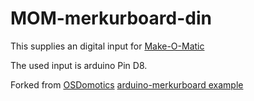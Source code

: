 MOM-merkurboard-din
=============================

This supplies an digital input for [Make-O-Matic](http://www.make-o-matic.io/)

The used input is arduino Pin D8.

Forked from [OSDomotics](https://github.com/osdomotics/osd-contiki/tree/osd/examples/osd/arduino-merkurboard) [arduino-merkurboard example](../arduino-merkurboard)

